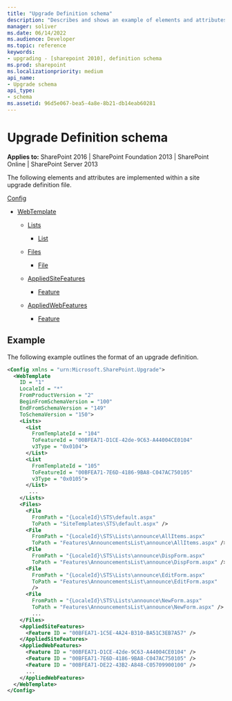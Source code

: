 ```yaml
---
title: "Upgrade Definition schema"
description: "Describes and shows an example of elements and attributes that are implemented within a site upgrade definition file."
manager: soliver
ms.date: 06/14/2022
ms.audience: Developer
ms.topic: reference
keywords:
- upgrading - [sharepoint 2010], definition schema
ms.prod: sharepoint
ms.localizationpriority: medium
api_name:
- Upgrade schema
api_type:
- schema
ms.assetid: 96d5e067-bea5-4a8e-8b21-db14eab60281
---
```


# Upgrade Definition schema

**Applies to:** SharePoint 2016 | SharePoint Foundation 2013 | SharePoint Online | SharePoint Server 2013
  
The following elements and attributes are implemented within a site upgrade definition file.
  
[Config](config-element-upgrade.md)
  
- [WebTemplate](webtemplate-element-upgrade.md)
  
  - [Lists](lists-element-upgrade.md)
  
    - [List](list-element-upgrade.md)
  
  - [Files](https://msdn.microsoft.com/library/e0c9a22c-5e87-41ff-9e2d-6a0261d5ccd2%28Office.15%29.aspx)
  
    - [File](file-element-upgrade.md)
  
  - [AppliedSiteFeatures](appliedsitefeatures-element-upgrade.md)
  
    - [Feature](feature-element-upgrade.md)
  
  - [AppliedWebFeatures](feature-element-upgrade.md)
  
    - [Feature](feature-element-upgrade.md)
  
## Example

The following example outlines the format of an upgrade definition.
  
```XML
<Config xmlns = "urn:Microsoft.SharePoint.Upgrade">
  <WebTemplate
    ID = "1"
    LocaleId = "*"
    FromProductVersion = "2"
    BeginFromSchemaVersion = "100"
    EndFromSchemaVersion = "149"
    ToSchemaVersion = "150">
    <Lists>
      <List
        FromTemplateId = "104"
        ToFeatureId = "00BFEA71-D1CE-42de-9C63-A44004CE0104"
        v3Type = "0x0104">
      </List>
      <List
        FromTemplateId = "105"
        ToFeatureId = "00BFEA71-7E6D-4186-9BA8-C047AC750105"
        v3Type = "0x0105">
      </List>
       ...
    </Lists>
    <Files>
      <File
        FromPath = "{LocaleId}\STS\default.aspx"
        ToPath = "SiteTemplates\STS\default.aspx" />
      <File
        FromPath = "{LocaleId}\STS\Lists\announce\AllItems.aspx"
        ToPath = "Features\AnnouncementsList\announce\AllItems.aspx" />
      <File
        FromPath = "{LocaleId}\STS\Lists\announce\DispForm.aspx"
        ToPath = "Features\AnnouncementsList\announce\DispForm.aspx" />
      <File
        FromPath = "{LocaleId}\STS\Lists\announce\EditForm.aspx" 
        ToPath = "Features\AnnouncementsList\announce\EditForm.aspx"
        />
      <File
        FromPath = "{LocaleId}\STS\Lists\announce\NewForm.aspx"
        ToPath = "Features\AnnouncementsList\announce\NewForm.aspx" />
        ...
    </Files>
    <AppliedSiteFeatures>
      <Feature ID = "00BFEA71-1C5E-4A24-B310-BA51C3EB7A57" />
    </AppliedSiteFeatures>
    <AppliedWebFeatures>
      <Feature ID = "00BFEA71-D1CE-42de-9C63-A44004CE0104" />
      <Feature ID = "00BFEA71-7E6D-4186-9BA8-C047AC750105" />
      <Feature ID = "00BFEA71-DE22-43B2-A848-C05709900100" />
      ...
    </AppliedWebFeatures>
  </WebTemplate>
</Config>
```


